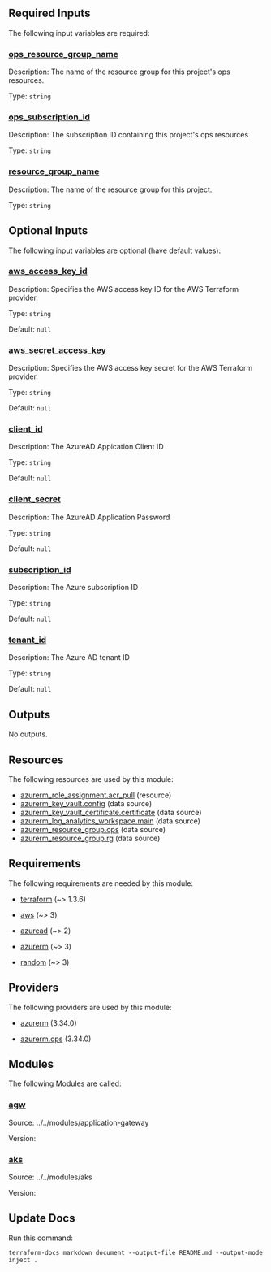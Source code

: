 <!-- BEGIN_TF_DOCS -->


## Required Inputs

The following input variables are required:

### <a name="input_ops_resource_group_name"></a> [ops\_resource\_group\_name](#input\_ops\_resource\_group\_name)

Description: The name of the resource group for this project's ops resources.

Type: `string`

### <a name="input_ops_subscription_id"></a> [ops\_subscription\_id](#input\_ops\_subscription\_id)

Description: The subscription ID containing this project's ops resources

Type: `string`

### <a name="input_resource_group_name"></a> [resource\_group\_name](#input\_resource\_group\_name)

Description: The name of the resource group for this project.

Type: `string`

## Optional Inputs

The following input variables are optional (have default values):

### <a name="input_aws_access_key_id"></a> [aws\_access\_key\_id](#input\_aws\_access\_key\_id)

Description: Specifies the AWS access key ID for the AWS Terraform provider.

Type: `string`

Default: `null`

### <a name="input_aws_secret_access_key"></a> [aws\_secret\_access\_key](#input\_aws\_secret\_access\_key)

Description: Specifies the AWS access key secret for the AWS Terraform provider.

Type: `string`

Default: `null`

### <a name="input_client_id"></a> [client\_id](#input\_client\_id)

Description: The AzureAD Appication Client ID

Type: `string`

Default: `null`

### <a name="input_client_secret"></a> [client\_secret](#input\_client\_secret)

Description: The AzureAD Application Password

Type: `string`

Default: `null`

### <a name="input_subscription_id"></a> [subscription\_id](#input\_subscription\_id)

Description: The Azure subscription ID

Type: `string`

Default: `null`

### <a name="input_tenant_id"></a> [tenant\_id](#input\_tenant\_id)

Description: The Azure AD tenant ID

Type: `string`

Default: `null`

## Outputs

No outputs.

## Resources

The following resources are used by this module:

- [azurerm_role_assignment.acr_pull](https://registry.terraform.io/providers/hashicorp/azurerm/latest/docs/resources/role_assignment) (resource)
- [azurerm_key_vault.config](https://registry.terraform.io/providers/hashicorp/azurerm/latest/docs/data-sources/key_vault) (data source)
- [azurerm_key_vault_certificate.certificate](https://registry.terraform.io/providers/hashicorp/azurerm/latest/docs/data-sources/key_vault_certificate) (data source)
- [azurerm_log_analytics_workspace.main](https://registry.terraform.io/providers/hashicorp/azurerm/latest/docs/data-sources/log_analytics_workspace) (data source)
- [azurerm_resource_group.ops](https://registry.terraform.io/providers/hashicorp/azurerm/latest/docs/data-sources/resource_group) (data source)
- [azurerm_resource_group.rg](https://registry.terraform.io/providers/hashicorp/azurerm/latest/docs/data-sources/resource_group) (data source)

## Requirements

The following requirements are needed by this module:

- <a name="requirement_terraform"></a> [terraform](#requirement\_terraform) (~> 1.3.6)

- <a name="requirement_aws"></a> [aws](#requirement\_aws) (~> 3)

- <a name="requirement_azuread"></a> [azuread](#requirement\_azuread) (~> 2)

- <a name="requirement_azurerm"></a> [azurerm](#requirement\_azurerm) (~> 3)

- <a name="requirement_random"></a> [random](#requirement\_random) (~> 3)

## Providers

The following providers are used by this module:

- <a name="provider_azurerm"></a> [azurerm](#provider\_azurerm) (3.34.0)

- <a name="provider_azurerm.ops"></a> [azurerm.ops](#provider\_azurerm.ops) (3.34.0)

## Modules

The following Modules are called:

### <a name="module_agw"></a> [agw](#module\_agw)

Source: ../../modules/application-gateway

Version:

### <a name="module_aks"></a> [aks](#module\_aks)

Source: ../../modules/aks

Version:

## Update Docs

Run this command:

```
terraform-docs markdown document --output-file README.md --output-mode inject .
```
<!-- END_TF_DOCS -->